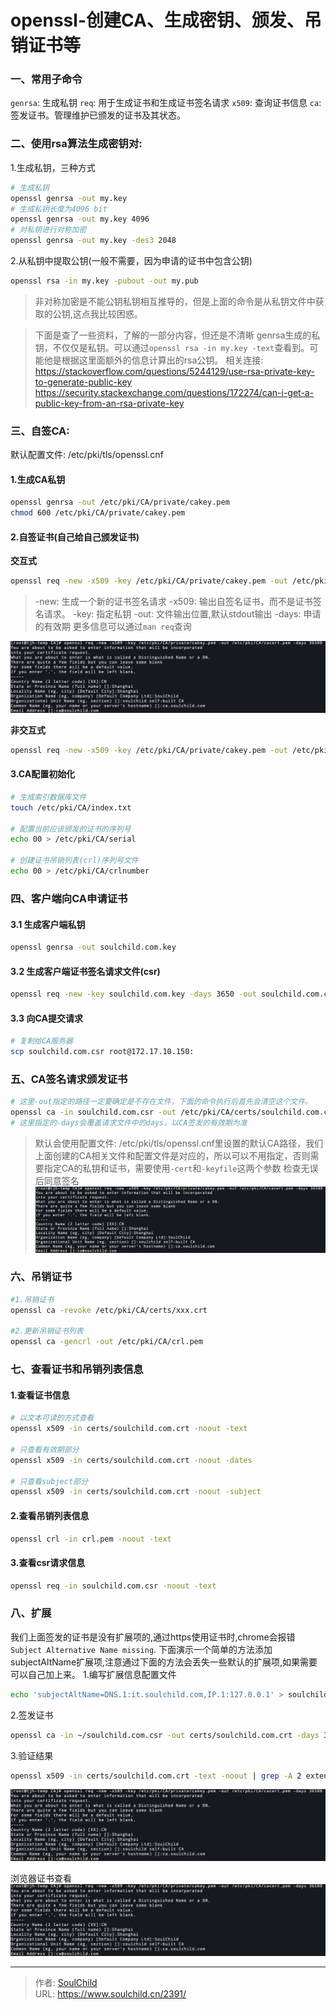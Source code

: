 # openssl-创建CA、生成密钥、颁发、吊销证书等

<!--more-->
### 一、常用子命令
`genrsa`: 生成私钥
`req`: 用于生成证书和生成证书签名请求
`x509`: 查询证书信息
`ca`: 签发证书。管理维护已颁发的证书及其状态。

### 二、使用rsa算法生成密钥对:
1.生成私钥，三种方式
```bash
# 生成私钥
openssl genrsa -out my.key
# 生成私钥长度为4096 bit
openssl genrsa -out my.key 4096
# 对私钥进行对称加密
openssl genrsa -out my.key -des3 2048
```
2.从私钥中提取公钥(一般不需要，因为申请的证书中包含公钥)
```bash
openssl rsa -in my.key -pubout -out my.pub 
```
> 非对称加密是不能公钥私钥相互推导的，但是上面的命令是从私钥文件中获取的公钥,这点我比较困惑。

> 下面是查了一些资料，了解的一部分内容，但还是不清晰
> genrsa生成的私钥，不仅仅是私钥。可以通过`openssl rsa -in my.key -text`查看到。可能他是根据这里面额外的信息计算出的rsa公钥。
> 相关连接:
> https://stackoverflow.com/questions/5244129/use-rsa-private-key-to-generate-public-key
> https://security.stackexchange.com/questions/172274/can-i-get-a-public-key-from-an-rsa-private-key

### 三、自签CA:
默认配置文件: /etc/pki/tls/openssl.cnf

#### 1.生成CA私钥
```bash
openssl genrsa -out /etc/pki/CA/private/cakey.pem
chmod 600 /etc/pki/CA/private/cakey.pem
```
#### 2.自签证书(自己给自己颁发证书)
**交互式**
```bash
openssl req -new -x509 -key /etc/pki/CA/private/cakey.pem -out /etc/pki/CA/cacert.pem -days 36500
```
> -new: 生成一个新的证书签名请求
> -x509: 输出自签名证书，而不是证书签名请求。
> -key: 指定私钥
> -out: 文件输出位置,默认stdout输出
> -days: 申请的有效期
> 更多信息可以通过`man req`查询

![20624-3ey3z04cspn.png](images/688550654.png)

**非交互式**
```bash
openssl req -new -x509 -key /etc/pki/CA/private/cakey.pem -out /etc/pki/CA/cacert.pem -subj "/C=CN/ST=Shanghai/L=Shanghai/O=SoulChild/OU=soulchild self-built CA/CN=ca.soulchild.com/emailAddress=ca@soulchild.com" -days 36500
```

#### 3.CA配置初始化
```bash
# 生成索引数据库文件
touch /etc/pki/CA/index.txt

# 配置当前应该颁发的证书的序列号
echo 00 > /etc/pki/CA/serial

# 创建证书吊销列表(crl)序列号文件
echo 00 > /etc/pki/CA/crlnumber
```

### 四、客户端向CA申请证书
#### 3.1 生成客户端私钥
```bash
openssl genrsa -out soulchild.com.key
```

#### 3.2 生成客户端证书签名请求文件(csr)
```bash
openssl req -new -key soulchild.com.key -days 3650 -out soulchild.com.csr -subj "/C=CN/ST=Shanghai/L=Shanghai/O=SoulChild/OU=it/CN=it.soulchild.com/emailAddress=it@soulchild.com"
```

#### 3.3 向CA提交请求
```bash
# 复制给CA服务器
scp soulchild.com.csr root@172.17.10.150:
```

### 五、CA签名请求颁发证书
```bash
# 这里-out指定的路径一定要确定是不存在文件，下面的命令执行后首先会清空这个文件。
openssl ca -in soulchild.com.csr -out /etc/pki/CA/certs/soulchild.com.crt -days 365
# 这里指定的-days会覆盖请求文件中的days，以CA签发的有效期为准
```
> 默认会使用配置文件: /etc/pki/tls/openssl.cnf里设置的默认CA路径，我们上面创建的CA相关文件和配置文件是对应的，所以可以不用指定，否则需要指定CA的私钥和证书，需要使用`-cert`和`-keyfile`这两个参数
检查无误后同意签名
![92786-sskypumaey.png](images/688550654.png)

### 六、吊销证书
```bash
#1.吊销证书
openssl ca -revoke /etc/pki/CA/certs/xxx.crt

#2.更新吊销证书列表
openssl ca -gencrl -out /etc/pki/CA/crl.pem
```

### 七、查看证书和吊销列表信息
#### 1.查看证书信息
```bash
# 以文本可读的方式查看
openssl x509 -in certs/soulchild.com.crt -noout -text

# 只查看有效期部分
openssl x509 -in certs/soulchild.com.crt -noout -dates

# 只查看subject部分
openssl x509 -in certs/soulchild.com.crt -noout -subject
```
#### 2.查看吊销列表信息
```bash
openssl crl -in crl.pem -noout -text
```

#### 3.查看csr请求信息
```bash
openssl req -in soulchild.com.csr -noout -text
```



### 八、扩展
我们上面签发的证书是没有扩展项的,通过https使用证书时,chrome会报错`Subject Alternative Name missing`.
下面演示一个简单的方法添加subjectAltName扩展项,注意通过下面的方法会丢失一些默认的扩展项,如果需要可以自己加上来。
1.编写扩展信息配置文件
```bash
echo 'subjectAltName=DNS.1:it.soulchild.com,IP.1:127.0.0.1' > soulchild.com_ext.cnf
```
2.签发证书
```bash
openssl ca -in ~/soulchild.com.csr -out certs/soulchild.com.crt -days 30 -extfile soulchild.com_ext.cnf
```

3.验证结果
```bash
openssl x509 -in certs/soulchild.com.crt -text -noout | grep -A 2 extensions
```
![38869-s4hghwk79om.png](images/688550654.png)


浏览器证书查看
![59676-h9i5v25dfr.png](images/688550654.png)


---

> 作者: [SoulChild](https://www.soulchild.cn)  
> URL: https://www.soulchild.cn/2391/  

